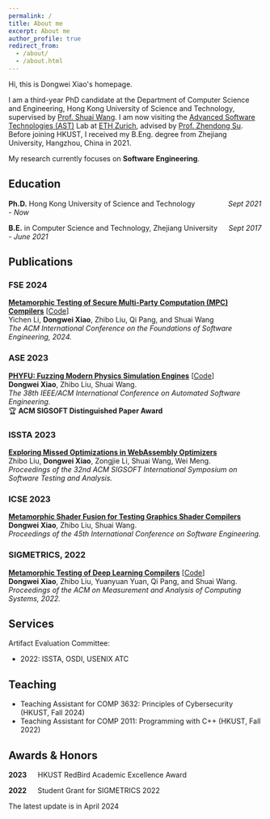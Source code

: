 ```yaml
---
permalink: /
title: About me
excerpt: About me
author_profile: true
redirect_from: 
  - /about/
  - /about.html
---
```

Hi, this is Dongwei Xiao's homepage.

I am a third-year PhD candidate at the Department of Computer Science and Engineering, Hong Kong University of Science and Technology, supervised by [Prof. Shuai Wang](https://www.cse.ust.hk/~shuaiw/).
  I am now visiting the [Advanced Software Technologies (AST)](https://ast.ethz.ch/) Lab at [ETH Zurich](https://ethz.ch/en.html), advised by [Prof. Zhendong Su](https://people.inf.ethz.ch/suz/).
  Before joining HKUST, I received my B.Eng. degree from Zhejiang University, Hangzhou, China in 2021.

My research currently focuses on **Software Engineering**.

Education
------
**Ph.D.** Hong Kong University of Science and Technology  &emsp; &emsp; &emsp; &nbsp; *Sept 2021 - Now*

**B.E.** in Computer Science and Technology, Zhejiang University &emsp; *Sept 2017 - June 2021*


Publications
------
### FSE 2024 
[**Metamorphic Testing of Secure Multi-Party Computation (MPC) Compilers**](https://doi.acm.org/?doi=3643781) [[Code](https://github.com/winnylyc/MT-MPC/)]  
Yichen Li, **Dongwei Xiao**, Zhibo Liu, Qi Pang, and Shuai Wang   
*The ACM International Conference on the Foundations of Software Engineering, 2024.*  

### ASE 2023 
[**PHYFU: Fuzzing Modern Physics Simulation Engines**](https://ieeexplore.ieee.org/document/10298312) [[Code](https://github.com/PhyFuzz/phyfu)]  
**Dongwei Xiao**, Zhibo Liu, Shuai Wang.  
*The 38th IEEE/ACM International Conference on Automated Software Engineering.*  
🏆 **ACM SIGSOFT Distinguished Paper Award**

### ISSTA 2023 
[**Exploring Missed Optimizations in WebAssembly Optimizers**](https://dl.acm.org/doi/10.1145/3597926.3598068)  
Zhibo Liu, **Dongwei Xiao**, Zongjie Li, Shuai Wang, Wei Meng.  
*Proceedings of the 32nd ACM SIGSOFT International Symposium on Software Testing and Analysis.*

### ICSE 2023 
[**Metamorphic Shader Fusion for Testing Graphics Shader Compilers**](https://ieeexplore.ieee.org/document/10172737/)  
**Dongwei Xiao**, Zhibo Liu, Shuai Wang.  
*Proceedings of the 45th International Conference on Software Engineering.*

### SIGMETRICS, 2022
[**Metamorphic Testing of Deep Learning Compilers**](https://dl.acm.org/doi/abs/10.1145/3508035) [[Code](https://github.com/Wilbur-Django/Testing-DNN-Compilers)]  
**Dongwei Xiao**, Zhibo Liu, Yuanyuan Yuan, Qi Pang, and Shuai Wang.  
*Proceedings of the ACM on Measurement and Analysis of Computing Systems, 2022.*

Services
------
Artifact Evaluation Committee:
 - 2022: ISSTA, OSDI, USENIX ATC

Teaching
------
 * Teaching Assistant for COMP 3632: Principles of Cybersecurity (HKUST, Fall 2024) 
 * Teaching Assistant for COMP 2011: Programming with C++ (HKUST, Fall 2022) 
    
Awards & Honors
------
**2023** &emsp; HKUST RedBird Academic Excellence Award

**2022** &emsp; Student Grant for SIGMETRICS 2022

<!--
Technical Skills
------
**Programming/Scripting** &emsp; Python, Java, C/C++
-->


The latest update is in April 2024

<script type="text/javascript" id="clustrmaps" src="//clustrmaps.com/map_v2.js?d=tL7XgyZw0CuieKyBQm3coLs2JdWiwgfF236zkA_oBto&cl=ffffff&w=a"></script>
